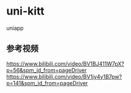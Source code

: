 # uni-kitt
uniapp

## 参考视频
https://www.bilibili.com/video/BV1BJ411W7pX?p=56&spm_id_from=pageDriver
https://www.bilibili.com/video/BV1jy4y1B7pw?p=141&spm_id_from=pageDriver
